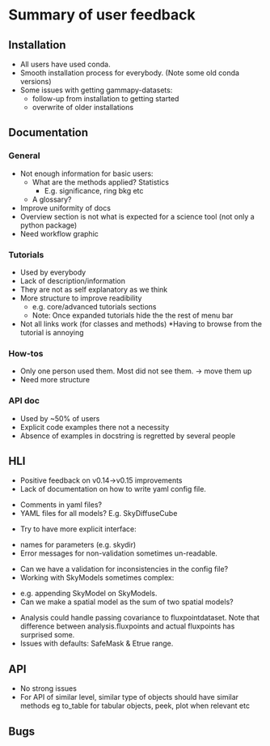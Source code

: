 # Summary of user feedback 

## Installation

- All users have used conda. 
- Smooth installation process for everybody. (Note some old conda versions)
- Some issues with getting gammapy-datasets: 
  * follow-up from installation to getting started
  * overwrite of older installations
  
## Documentation

### General
- Not enough information for basic users:
  * What are the methods applied? Statistics
    * E.g. significance, ring bkg etc
  * A glossary?
- Improve uniformity of docs
- Overview section is not what is expected for a science tool (not only a python package)
- Need workflow graphic

### Tutorials
- Used by everybody
- Lack of description/information
- They are not as self explanatory as we think
- More structure to improve readibility
  * e.g. core/advanced tutorials sections
  * Note: Once expanded tutorials hide the the rest of menu bar
- Not all links work (for classes and methods)
  *Having to browse from the tutorial is annoying 

### How-tos
- Only one person used them. Most did not see them. -> move them up
- Need more structure

### API doc 
- Used by ~50% of users
- Explicit code examples there not a necessity
- Absence of examples in docstring is regretted by several people

## HLI
- Positive feedback on v0.14->v0.15 improvements
- Lack of documentation on how to write yaml config file. 
 * Comments in yaml files?
 * YAML files for all models? E.g. SkyDiffuseCube
- Try to have more explicit interface:
 * names for parameters (e.g. skydir)
 * Error messages for non-validation sometimes un-readable.
- Can we have a validation for inconsistencies in the config file?
- Working with SkyModels sometimes complex:
 * e.g. appending SkyModel on SkyModels. 
 * Can we make a spatial model as the sum of two spatial models?
- Analysis could handle passing covariance to fluxpointdataset. Note that difference between analysis.fluxpoints and actual fluxpoints has surprised some.
- Issues with defaults: SafeMask & Etrue range.
  
## API

- No strong issues
- For API of similar level, similar type of objects should have similar methods eg to_table for tabular objects, peek, plot when relevant etc

  
## Bugs
  
  
